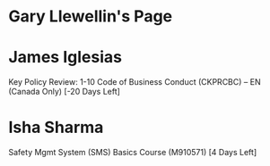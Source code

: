 # Gary Llewellin's Page




# James Iglesias


Key Policy Review: 1-10 Code of Business Conduct (CKPRCBC) – EN (Canada Only) [-20 Days Left]



# Isha Sharma


Safety Mgmt System (SMS) Basics Course (M910571) [4 Days Left]



